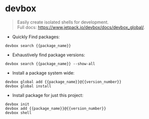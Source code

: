 # devbox

> Easily create isolated shells for development.<br>
> Full docs: https://www.jetpack.io/devbox/docs/devbox_global/.

- Quickly Find packages:

`devbox search {{package_name}}`

- Exhaustively find package versions:

`devbox search {{package_name}} --show-all`

- Install a package system wide:

```
devbox global add {{package_name}}@{{version_number}}
devbox global install
```

- Install package for just this project:

```
devbox init
devbox add {{package_name}}@{{version_number}}
devbox shell
```